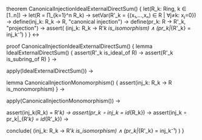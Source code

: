 theorem CanonicalInjectionIdealExternalDirectSum() {
  let(R_k: Ring, k ∈ [1..n]) →
  let(R = ∏_{k=1}^n R_k) →
  setVar(R'_k = {(x₁,...,xₙ) ∈ R | ∀j≠k: xⱼ=0}) →
  define(inj_k: R_k → R, "canonical injection") →
  define(pr_k: R → R'_k, "projection") →
  assert(
    (inj_k: R_k → R'_k is_isomorphism) ∧
    (pr_k|_{R'_k} = inj_k⁻¹)
  )
} ↔

proof CanonicalInjectionIdealExternalDirectSum() {
  lemma IdealExternalDirectSum() {
    assert(R'_k is_ideal_of R) →
    assert(R'_k is_subring_of R)
  } →
  
  apply(IdealExternalDirectSum()) →
  
  lemma CanonicalInjectionMonomorphism() {
    assert(inj_k: R_k → R is_monomorphism)
  } →
  
  apply(CanonicalInjectionMonomorphism()) →
  
  assert(inj_k(R_k) = R'_k) →
  assert(pr_k ∘ inj_k = id_{R_k}) →
  assert(inj_k ∘ pr_k|_{R'_k} = id_{R'_k}) →
  
  conclude(
    (inj_k: R_k → R'_k is_isomorphism) ∧
    (pr_k|_{R'_k} = inj_k⁻¹)
  )
}